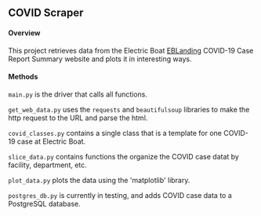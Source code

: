 ## **COVID Scraper**
#### Overview
This project retrieves data from the Electric Boat [EBLanding](https://eblanding.com/covid-19-case-report-summary/) COVID-19 Case Report Summary website and plots it in interesting ways.
#### Methods
`main.py` is the driver that calls all functions.

`get_web_data.py` uses the `requests` and `beautifulsoup` libraries to make the http request to the URL and parse the html.

`covid_classes.py` contains a single class that is a template for one COVID-19 case at Electric Boat.

`slice_data.py` contains functions the organize the COVID case datat by facility, department, etc.

`plot_data.py` plots the data using the 'matplotlib' library.

`postgres_db.py` is currently in testing, and adds COVID case data to a PostgreSQL database.

